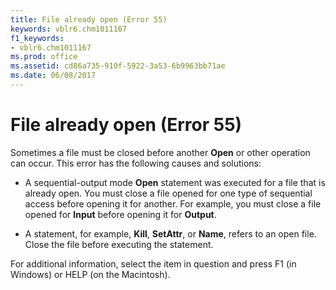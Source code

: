 ```yaml
---
title: File already open (Error 55)
keywords: vblr6.chm1011167
f1_keywords:
- vblr6.chm1011167
ms.prod: office
ms.assetid: cd86a735-910f-5922-3a53-6b9963bb71ae
ms.date: 06/08/2017
---
```



# File already open (Error 55)

Sometimes a file must be closed before another  **Open** or other operation can occur. This error has the following causes and solutions:



- A sequential-output mode  **Open** statement was executed for a file that is already open. You must close a file opened for one type of sequential access before opening it for another. For example, you must close a file opened for **Input** before opening it for **Output**.
    
- A statement, for example,  **Kill**, **SetAttr**, or **Name**, refers to an open file. Close the file before executing the statement.
    

For additional information, select the item in question and press F1 (in Windows) or HELP (on the Macintosh).

